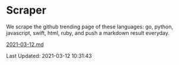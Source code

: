 # Scraper

We scrape the github trending page of these languages: go, python, javascript, swift, html, ruby, and push a markdown result everyday.

[2021-03-12.md](https://github.com/henson/Scraper/blob/master/2021-03-12.md)

Last Updated: 2021-03-12 10:31:43
